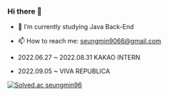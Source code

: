 ### Hi there 👋

- 🌱 I’m currently studying Java Back-End
- 📫 How to reach me: seungmin9066@gmail.com

- 2022.06.27 ~ 2022.08.31 KAKAO INTERN
- 2022.09.05 ~ VIVA REPUBLICA

[![Solved.ac
seungmin96](http://mazassumnida.wtf/api/v2/generate_badge?boj=seungmin96)](https://solved.ac/seungmin96)
<!--
**Winmini/Winmini** is a ✨ _special_ ✨ repository because its `README.md` (this file) appears on your GitHub profile.

Here are some ideas to get you started:

- 🔭 I’m currently working on ...
- 🌱 I’m currently learning ...
- 👯 I’m looking to collaborate on ...
- 🤔 I’m looking for help with ...
- 💬 Ask me about ...
- 📫 How to reach me: ...
- 😄 Pronouns: ...
- ⚡ Fun fact: ...
-->
